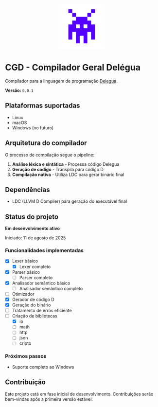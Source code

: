 <p align="center">
  <img src="assets/logo.png" width="150" alt="cgd logo"/>
</p>

# CGD - Compilador Geral Delégua

Compilador para a linguagem de programação [Delegua](https://github.com/DesignLiquido/delegua).

**Versão:** `0.0.1`

## Plataformas suportadas

- Linux
- macOS
- Windows (no futuro)

## Arquitetura do compilador

O processo de compilação segue o pipeline:

1. **Análise léxica e sintática** - Processa código Delegua
2. **Geração de código** - Transpila para código D
3. **Compilação nativa** - Utiliza LDC para gerar binário final

## Dependências

- LDC (LLVM D Compiler) para geração do executável final

## Status do projeto

**Em desenvolvimento ativo**

Iniciado: 11 de agosto de 2025

### Funcionalidades implementadas

- [X] Lexer básico
  - [X] Lexer completo
- [X] Parser básico
  - [ ] Parser completo
- [X] Analisador semântico básico
  - [ ] Analisador semântico completo
- [ ] Otimizador
- [X] Gerador de código D
- [X] Geração do binário
- [ ] Tratamento de erros eficiente
- [ ] Criação de bibliotecas
  - [X] io
  - [ ] math
  - [ ] http
  - [ ] json
  - [ ] cripto

### Próximos passos

- Suporte completo ao Windows

## Contribuição

Este projeto está em fase inicial de desenvolvimento. Contribuições serão bem-vindas após a primeira versão estável.
